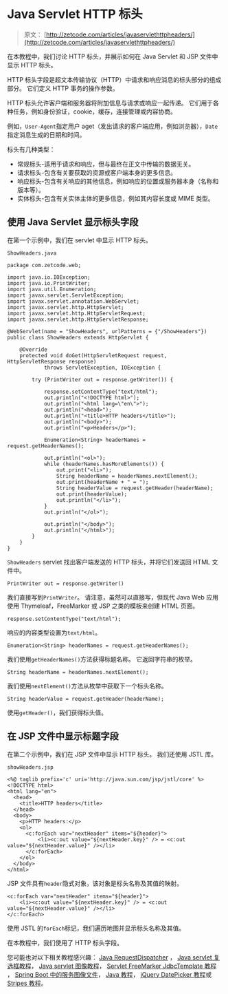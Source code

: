 # Java Servlet HTTP 标头

> 原文： [http://zetcode.com/articles/javaservlethttpheaders/](http://zetcode.com/articles/javaservlethttpheaders/)

在本教程中，我们讨论 HTTP 标头，并展示如何在 Java Servlet 和 JSP 文件中显示 HTTP 标头。

HTTP 标头字段是超文本传输​​协议（HTTP）中请求和响应消息的标头部分的组成部分。 它们定义 HTTP 事务的操作参数。

HTTP 标头允许客户端和服务器将附加信息与请求或响应一起传递。 它们用于各种任务，例如身份验证，cookie，缓存，连接管理或内容协商。

例如，`User-Agent`指定用户 aget（发出请求的客户端应用，例如浏览器），`Date`指定消息生成的日期和时间。

标头有几种类型：

*   常规标头-适用于请求和响应，但与最终在正文中传输的数据无关。
*   请求标头-包含有关要获取的资源或客户端本身的更多信息。
*   响应标头-包含有关响应的其他信息，例如响应的位置或服务器本身（名称和版本等）。
*   实体标头-包含有关实体主体的更多信息，例如其内容长度或 MIME 类型。

## 使用 Java Servlet 显示标头字段

在第一个示例中，我们在 servlet 中显示 HTTP 标头。

`ShowHeaders.java`

```
package com.zetcode.web;

import java.io.IOException;
import java.io.PrintWriter;
import java.util.Enumeration;
import javax.servlet.ServletException;
import javax.servlet.annotation.WebServlet;
import javax.servlet.http.HttpServlet;
import javax.servlet.http.HttpServletRequest;
import javax.servlet.http.HttpServletResponse;

@WebServlet(name = "ShowHeaders", urlPatterns = {"/ShowHeaders"})
public class ShowHeaders extends HttpServlet {

    @Override
    protected void doGet(HttpServletRequest request, HttpServletResponse response)
            throws ServletException, IOException {

        try (PrintWriter out = response.getWriter()) {

            response.setContentType("text/html");
            out.println("<!DOCTYPE html>");
            out.println("<html lang=\"en\">");
            out.println("<head>");
            out.println("<title>HTTP headers</title>"); 
            out.println("<body>"); 
            out.println("<p>Headers</p>");

            Enumeration<String> headerNames = request.getHeaderNames();

            out.println("<ol>");
            while (headerNames.hasMoreElements()) {
                out.print("<li>");
                String headerName = headerNames.nextElement();
                out.print(headerName + " = ");
                String headerValue = request.getHeader(headerName);
                out.print(headerValue);
                out.println("</li>");
            }
            out.println("</ol>");

            out.println("</body>");
            out.println("</html>");
        }
    }
}

```

`ShowHeaders` servlet 找出客户端发送的 HTTP 标头，并将它们发送回 HTML 文件中。

```
PrintWriter out = response.getWriter()

```

我们直接写到`PrintWriter`。 请注意，虽然可以直接写，但现代 Java Web 应用使用 Thymeleaf，FreeMarker 或 JSP 之类的模板来创建 HTML 页面。

```
response.setContentType("text/html");

```

响应的内容类型设置为`text/html`。

```
Enumeration<String> headerNames = request.getHeaderNames();

```

我们使用`getHeaderNames()`方法获得标题名称。 它返回字符串的枚举。

```
String headerName = headerNames.nextElement();

```

我们使用`nextElement()`方法从枚举中获取下一个标头名称。

```
String headerValue = request.getHeader(headerName);

```

使用`getHeader()`，我们获得标头值。

## 在 JSP 文件中显示标题字段

在第二个示例中，我们在 JSP 文件中显示 HTTP 标头。 我们还使用 JSTL 库。

`showHeaders.jsp`

```
<%@ taglib prefix='c' uri='http://java.sun.com/jsp/jstl/core' %>
<!DOCTYPE html>
<html lang="en">
  <head>
    <title>HTTP headers</title>
  </head>
  <body>
    <p>HTTP headers:</p>
    <ol>
      <c:forEach var="nextHeader" items="${header}">
          <li><c:out value="${nextHeader.key}" /> = <c:out value="${nextHeader.value}" /></li>
      </c:forEach>
    </ol>
  </body>
</html>

```

JSP 文件具有`header`隐式对象，该对象是标头名称及其值的映射。

```
<c:forEach var="nextHeader" items="${header}">
    <li><c:out value="${nextHeader.key}" /> = <c:out value="${nextHeader.value}" /></li>
</c:forEach>

```

使用 JSTL 的`forEach`标记，我们遍历地图并显示标头名称及其值。

在本教程中，我们使用了 HTTP 标头字段。

您可能也对以下相关教程感兴趣： [Java RequestDispatcher](/java/requestdispatcher/) ， [Java servlet 复选框教程](/articles/javaservletcheckbox/)， [Java servlet 图像教程](/articles/javaservletimage/)， [Servlet FreeMarker JdbcTemplate 教程](/articles/servletfreemarker/) ， [Spring Boot 中的服务图像文件](/articles/springbootserveimage/)， [Java 教程](/lang/java/)， [jQuery DatePicker 教程](/articles/jquerydatepicker/)或 [Stripes 教程](/java/stripes/)。